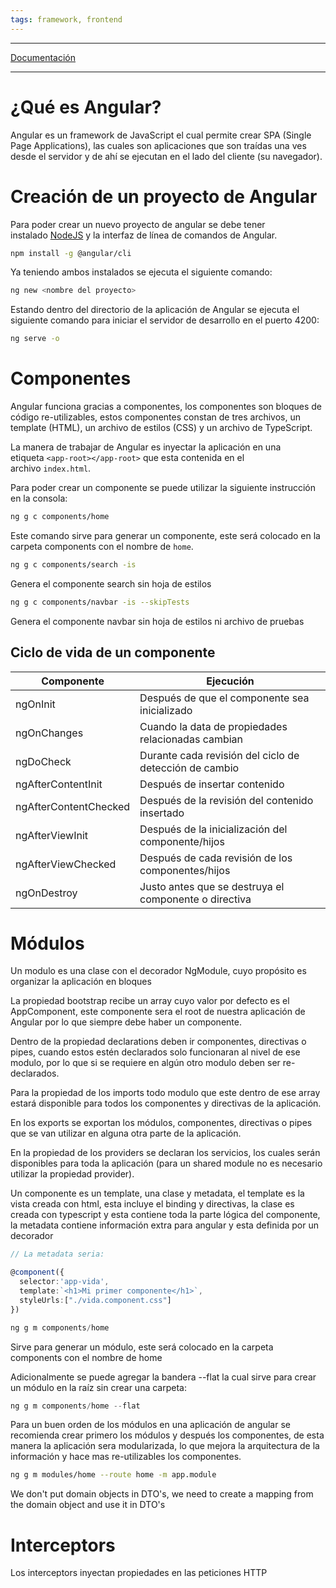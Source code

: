 ```yaml
---
tags: framework, frontend
---
```

----

[Documentación](https://angular.io/docs)

----

# ¿Qué es Angular?

Angular es un framework de JavaScript el cual permite crear SPA (Single Page Applications), las cuales son aplicaciones que son traídas una ves desde el servidor y de ahí se ejecutan en el lado del cliente (su navegador).


# Creación de un proyecto de Angular

Para poder crear un nuevo proyecto de angular se debe tener instalado [NodeJS](https://nodejs.org/en/) y la interfaz de línea de comandos de Angular.
```bash
npm install -g @angular/cli
```

Ya teniendo ambos instalados se ejecuta el siguiente comando:
```bash
ng new <nombre del proyecto>
```

Estando dentro del directorio de la aplicación de Angular se ejecuta el siguiente comando para iniciar el servidor de desarrollo en el puerto 4200: 
```bash
ng serve -o
```


# Componentes

Angular funciona gracias a componentes, los componentes son bloques de código re-utilizables, estos componentes constan de tres archivos, un template (HTML), un archivo de estilos (CSS) y un archivo de TypeScript.

La manera de trabajar de Angular es inyectar la aplicación en una etiqueta `<app-root></app-root>` que esta contenida en el archivo `index.html`.

Para poder crear un componente se puede utilizar la siguiente instrucción en la consola:
```bash
ng g c components/home
```
Este comando sirve para generar un componente, este será colocado en la carpeta components con el nombre de `home`.

```bash
ng g c components/search -is
```
Genera el componente search sin hoja de estilos

```bash
ng g c components/navbar -is --skipTests
```
Genera el componente navbar sin hoja de estilos ni archivo de pruebas



## Ciclo de vida de un componente

| **Componente**            | **Ejecución**                                              |
| --------------------- | ------------------------------------------------------ |
| ngOnInit              | Después de que el componente sea inicializado          |
| ngOnChanges           | Cuando la data de propiedades relacionadas cambian     |
| ngDoCheck             | Durante cada revisión del ciclo de detección de cambio |
| ngAfterContentInit    | Después de insertar contenido                          |
| ngAfterContentChecked | Después de la revisión del contenido insertado         |
| ngAfterViewInit       | Después de la inicialización del componente/hijos      |
| ngAfterViewChecked    | Después de cada revisión de los componentes/hijos      |
| ngOnDestroy           | Justo antes que se destruya el componente o directiva  |



# Módulos

Un modulo es una clase con el decorador NgModule, cuyo propósito es organizar la aplicación en bloques

La propiedad bootstrap recibe un array cuyo valor por defecto es el AppComponent, este componente sera el root de nuestra aplicación de Angular por lo que siempre debe haber un componente.

Dentro de la propiedad declarations deben ir componentes, directivas o pipes, cuando estos estén declarados solo funcionaran al nivel de ese modulo, por lo que si se requiere en algún otro modulo deben ser re-declarados.

Para la propiedad de los imports todo modulo que este dentro de ese array estará disponible para todos los componentes y directivas de la aplicación.

En los exports se exportan los módulos, componentes, directivas o pipes que se van utilizar en alguna otra parte de la aplicación.

En la propiedad de los providers se declaran los servicios, los cuales serán disponibles para toda la aplicación (para un shared module no es necesario utilizar la propiedad provider).

Un componente es un template, una clase y metadata, el template es la vista creada con html, esta incluye el binding y directivas, la clase es creada con typescript y esta contiene toda la parte lógica del componente, la metadata contiene información extra para angular y esta definida por un decorador


```ts
// La metadata seria:

@component({
  selector:'app-vida',
  template:`<h1>Mi primer componente</h1>`,
  styleUrls:["./vida.component.css"]
})
```

```powershell
ng g m components/home
```
Sirve para generar un módulo, este será colocado en la carpeta components con el nombre de home


Adicionalmente se puede agregar la bandera --flat la cual sirve para crear un módulo en la raíz sin crear una carpeta:
```powershell
ng g m components/home --flat
```

Para un buen orden de los módulos en una aplicación de angular se recomienda crear primero los módulos y después los componentes, de esta manera la aplicación sera modularizada, lo que mejora la arquitectura de la información y hace mas re-utilizables los componentes.


```bash
ng g m modules/home --route home -m app.module
```










We don't put domain objects in DTO's, we need to create a mapping from the domain object and use it in DTO's


# Interceptors

Los interceptors inyectan propiedades en las peticiones HTTP